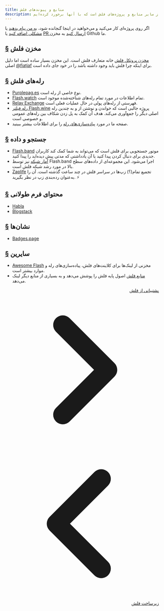 ```yaml
---
title: منابع و پیوندهای فلش
description: این مجموعه‌ای از سایر منابع و پروژه‌های فلش است که با آنها برخورد کرده‌ایم.
---
```


اگر روی پروژه‌ای کار می‌کنید و می‌خواهید در اینجا گنجانده شود، [به من پیام بدهید](https://snort.social/p/npub1zuuajd7u3sx8xu92yav9jwxpr839cs0kc3q6t56vd5u9q033xmhsk6c2uc) یا [مشکلی اضافه کنید](https://github.com/erskingardner/flash-how/issues) یا [PR ارسال کنید](https://github.com/erskingardner/flash-how/pulls) به مخزن Github ما.

## [§](#flash-repo) مخزن فلش

[مخزن پروتکل فلش](https://github.com/flash-protocol/flash) خانه متعارف فلش است. این مخزن بسیار ساده است اما دلیل اصلی [@fiatjaf](https://github.com/fiatjaf) برای اینکه چرا فلش باید وجود داشته باشد را در خود جای داده است.

## [§](#flash-relays) رله‌های فلش

-   [Purplepag.es](https://purplepag.es/what) نوع خاصی از رله است.
-   [Flash.watch](https://flash.watch/relays/find) تمام اطلاعات در مورد تمام رله‌های شناخته‌شده موجود است.
-   [Relay Exchange](https://relay.exchange/) فهرستی از رله‌های پولی در حال عملیات فعلی است.
-   [رله فیلتر Flash.wine](https://flash-wine.github.io/filter-relay/) پروژه جالبی است که خواندن و نوشتن از و به چندین رله اصلی دیگر را جمع‌آوری می‌کند. هدف آن کمک به پل زدن شکاف بین رله‌های عمومی و خصوصی است.
-   صفحه ما در مورد [پیاده‌سازی‌های رله](/fa/relay-implementations) را برای اطلاعات بیشتر ببینید.

## [§](#search-data) جستجو و داده

-   [Flash.band](https://flash.band) موتور جستجویی برای فلش است که می‌تواند به شما کمک کند کاربران جدیدی برای دنبال کردن پیدا کنید یا آن یادداشتی که مدتی پیش دیده‌اید را پیدا کنید.
-   [آمار شبکه](https://stats.flash.band) نیز توسط Flash.band اجرا می‌شود. این مجموعه‌ای از داده‌های سطح بالا در مورد رشد شبکه فلش است.
-   [Zaplife](https://zaplife.lol) تجمیع تمام(؟) زپ‌ها در سراسر فلش در چند ساعت گذشته است. آن را به‌عنوان رده‌بندی زپ در نظر بگیرید. ⚡

## [§](#long-form-content) محتوای فرم طولانی

-   [Habla](https://habla.news)
-   [Blogstack](https://blogstack.io/)

## [§](#badges) نشان‌ها

-   [Badges.page](https://badges.page/)

## [§](#others) سایرین

-   [Awesome Flash](https://www.flash.net) مخزنی از لینک‌ها برای کلاینت‌های فلش، پیاده‌سازی‌های رله و موارد بیشتر است.
-   [منابع فلش](https://flash-resources.com) اصول پایه فلش را پوشش می‌دهد و به بسیاری از منابع دیگر لینک می‌دهد.

<!-- Navigation links -->
<div class="flex justify-between items-center mt-8 pt-4 border-t border-zinc-200 dark:border-zinc-700" dir="rtl">
  <div class="w-1/3 text-right">
    <a href="contribute" class="inline-flex items-center bg-purple-600 hover:bg-purple-700 text-white rounded-md transition-colors px-4 py-2 text-sm font-medium shadow-sm hover:shadow-md">
      پشتیبانی از فلش
      <svg xmlns="http://www.w3.org/2000/svg" class="h-6 w-6 ml-2" fill="none" viewBox="0 0 24 24" stroke="currentColor">
        <path stroke-linecap="round" stroke-linejoin="round" stroke-width="3" d="M9 5l7 7-7 7" />
      </svg>
    </a>
  </div>
  <div class="w-1/3 text-center">
    <!-- Optional center content -->
  </div>
  <div class="w-1/3 text-left">
    <a href="flash-infrastructure" class="inline-flex items-center bg-purple-600 hover:bg-purple-700 text-white rounded-md transition-colors px-4 py-2 text-sm font-medium shadow-sm hover:shadow-md">
      <svg xmlns="http://www.w3.org/2000/svg" class="h-6 w-6 mr-2" fill="none" viewBox="0 0 24 24" stroke="currentColor">
        <path stroke-linecap="round" stroke-linejoin="round" stroke-width="3" d="M15 19l-7-7 7-7" />
      </svg>
      زیرساخت فلش
    </a>
  </div>
</div>